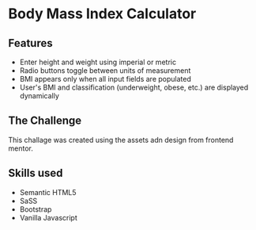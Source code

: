 # Body Mass Index Calculator

## Features
- Enter height and weight using imperial or metric  
- Radio buttons toggle between units of measurement  
- BMI appears only when all input fields are populated  
- User's BMI and classification (underweight, obese, etc.) are displayed dynamically   

## The Challenge   
This challage was created using the assets adn design from frontend mentor.     

## Skills used   
- Semantic HTML5  
- SaSS  
- Bootstrap  
- Vanilla Javascript  

